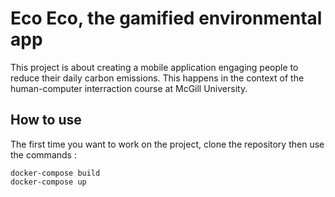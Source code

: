 # Eco Eco, the gamified environmental app

This project is about creating a mobile application engaging people to reduce their daily carbon emissions. This happens in the context of the human-computer interraction course at McGill University.

## How to use

The first time you want to work on the project, clone the repository then use the commands :
```
docker-compose build
docker-compose up
```
